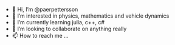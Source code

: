 - 👋 Hi, I’m @paerpettersson
- 👀 I’m interested in physics, mathematics and vehicle dynamics
- 🌱 I’m currently learning julia, c++, c#
- 💞️ I’m looking to collaborate on anything really
- 📫 How to reach me ...

<!---
paerpettersson/paerpettersson is a ✨ special ✨ repository because its `README.md` (this file) appears on your GitHub profile.
You can click the Preview link to take a look at your changes.
--->
